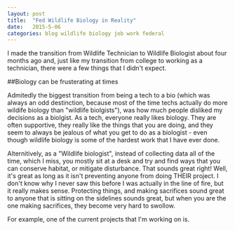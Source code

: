 ```yaml
---
layout: post
title:  "Fed Wildlife Biology in Reality"
date:   2015-5-06
categories: blog wildlife biology job work federal
---
```



I made the transition from Wildlife Technician to Wildlife Biologist about four months ago and, just like my transition from college to working as a technician, there were a few things that I didn't expect. 

##Biology can be frusterating at times

Admitedly the biggest transition from being a tech to a bio (which was always an odd destinction, because most of the time techs actually do more wildife biology than "wildlife biolgists"), was how much people disliked my decisions as a biolgist.  As a tech, everyone really likes biology.  They are often supportive, they really like the things that you are doing, and they seem to always be jealous of what you get to do as a biologist - even though wildlife biology is some of the hardest work that I have ever done.  

Alternitively, as a "Wildlife biologist", instead of collecting data all of the time, which I miss, you mostly sit at a desk and try and find ways that you can conserve habitat, or mitigate disturbance.  That sounds great right!  Well, it's great as long as it isn't preventing anyone from doing THEIR project.  I don't know why I never saw this before I was actually in the line of fire, but it really makes sense.  Protecting things, and making sacrifices sound great to anyone that is sitting on the sidelines sounds great, but when you are the one making sacrifices, they become very hard to swollow.  

For example, one of the current projects that I'm working on is. 

